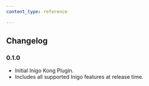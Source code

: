 ```yaml
---
content_type: reference

---
```

## Changelog

### 0.1.0

* Initial Inigo Kong Plugin.
* Includes all supported Inigo features at release time.